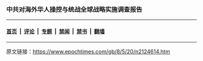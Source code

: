 ### 中共对海外华人操控与统战全球战略实施调查报告

---

#### [首页](../../../..?n2124614) &nbsp;|&nbsp; [评论](../../../../../epoch-comment?n2124614) &nbsp;|&nbsp; [专题](../../../../../epoch-special?n2124614) &nbsp;|&nbsp; [禁闻](../../../../../epoch-news?n2124614) &nbsp;|&nbsp; [禁书](../../../../../books?n2124614) &nbsp;|&nbsp; [翻墙](https://github.com/gfw-breaker/nogfw/blob/master/README.md?n2124614)


<div class="post_content" id="artbody" itemprop="articleBody">
 <!-- article content begin -->
 <!-- article content end -->
 <div id="below_article_ad">
 </div>
</div>


---

原文链接：https://www.epochtimes.com/gb/8/5/20/n2124614.htm